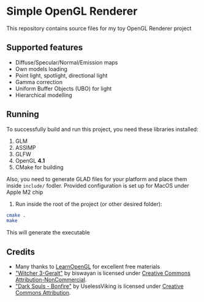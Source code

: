 # Simple OpenGL Renderer

This repository contains source files for my toy OpenGL Renderer project

## Supported features
- Diffuse/Specular/Normal/Emission maps
- Own models loading
- Point light, spotlight, directional light
- Gamma correction
- Uniform Buffer Objects (UBO) for light
- Hierarchical modelling

## Running
To successfully build and run this project, you need these libraries installed:
1. GLM
2. ASSIMP
3. GLFW
4. OpenGL **4.1**
5. CMake for building

Also, you need to generate GLAD files for your platform and place them inside `include/` fodler. Provided configuration is set up for MacOS under Apple M2 chip
1. Run inside the root of the project (or other desired folder): 
```bash
cmake .
make
```
This will generate the executable


## Credits

- Many thanks to [LearnOpenGL](https://learnopengl.com) for excellent free materials
- ["Witcher 3-Geralt"](https://skfb.ly/6sIyL) by biswayan is licensed under [Creative Commons Attribution-NonCommercial](http://creativecommons.org/licenses/by-nc/4.0/).
- ["Dark Souls - Bonfire"](https://skfb.ly/6ztTx) by UselessViking is licensed under [Creative Commons Attribution](http://creativecommons.org/licenses/by/4.0/).
